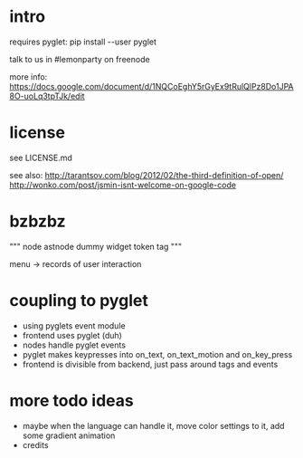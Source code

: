 
intro
===
requires pyglet: pip install --user pyglet

talk to us in #lemonparty on freenode

more info: https://docs.google.com/document/d/1NQCoEghY5rGyEx9tRulQlPz8Do1JPA8O-uoLq3tpTJk/edit



license
===
see LICENSE.md

see also: 
http://tarantsov.com/blog/2012/02/the-third-definition-of-open/
http://wonko.com/post/jsmin-isnt-welcome-on-google-code



bzbzbz
===

"""
node
astnode
dummy
widget
token
tag
"""

menu -> records of user interaction




coupling to pyglet
===
* using pyglets event module
* frontend uses pyglet (duh)
* nodes handle pyglet events
* pyglet makes keypresses into on_text, on_text_motion and on_key_press
* frontend is divisible from backend, just pass around tags and events


more todo ideas
===
* maybe when the language can handle it, move color settings to it,
add some gradient animation
* credits
